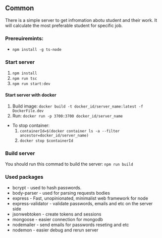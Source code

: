 ## Common
There is a simple server to get infromation abotu student and their work. It will calculate the most preferable  student
for specific job.
### Prereuiremints:
 - `npm install -g ts-node`
### Start server
1. `npm install`
2. `npm run tsc`
3. `npm run start:dev`

#### Start server with docker
1. Build image: `docker build -t docker_id/server_name:latest -f DockerFile.dev`
2. Run: `docker run -p 3700:3700 docker_id/server_name`

 - To stop container:  
    1. `containerId=$(docker container ls -a --filter ancestor=docker_id/server_name)`
    2. `docker stop $containerId`

### Build server
You should run this commad to build the server: `npm run build`
### Used packages
 - bcrypt - used to hash passwords.
 - body-parser - used for parsing requests bodies
 - express - Fast, unopinionated, minimalist web framework for node
 - express-validator - validate passwords, emails and etc on the server side
 - jsonwebtoken - create tokens and sessions
 - mongoose - easier connection for mongodb
 - nodemailer - send emails for passwords reseting and etc
 - nodemon - easier debug and rerun server